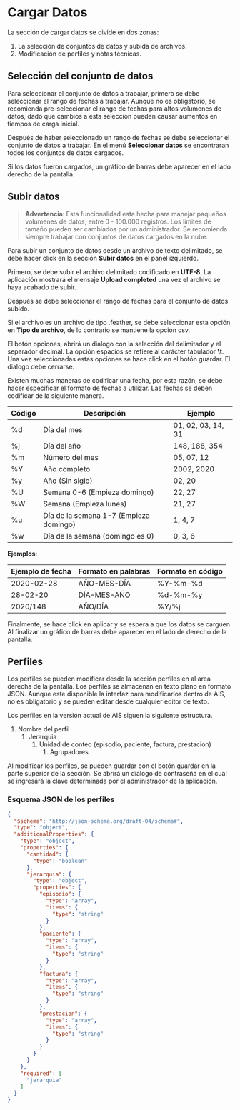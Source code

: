 # Cargar Datos

La sección de cargar datos se divide en dos zonas:

1. La selección de conjuntos de datos y subida de archivos.
2. Modificación de perfiles y notas técnicas.

## Selección del conjunto  de datos

Para seleccionar el conjunto de datos a trabajar, primero se debe seleccionar
el rango de fechas a trabajar. Aunque no es obligatorio, se recomienda
pre-seleccionar el rango de fechas para altos volumenes de datos, dado que
cambios a esta selección pueden causar aumentos en tiempos de carga inicial.

Después de haber seleccionado un rango de fechas se debe seleccionar el
conjunto de datos a trabajar. En el menú **Seleccionar datos** se encontraran
todos los conjuntos de datos cargados.

Si los datos fueron cargados, un gráfico de barras debe aparecer en el lado
derecho de la pantalla.

## Subir datos

> **Advertencia**: Esta funcionalidad esta hecha para manejar paqueños
> volumenes de datos, entre 0 - 100.000 registros. Los limites de tamaño
> pueden ser cambiados por un administrador. Se recomienda siempre trabajar
> con conjuntos de datos cargados en la nube.

Para subir un conjunto de datos desde un archivo de texto delimitado, se debe
hacer click en la sección **Subir datos** en el panel izquierdo.

Primero, se debe subir el archivo delimitado codificado en **UTF-8**. La
aplicación mostrará el mensaje **Upload completed** una vez el archivo se haya
acabado de subir.

Después se debe seleccionar el rango de fechas para el conjunto de datos
subido.

Si el archivo es un archivo de tipo .feather, se debe seleccionar esta opción
en **Tipo de archivo**, de lo contrario se mantiene la opción csv.

El botón opciones, abrirá un dialogo con la selección del delimitador y el
separador decimal. La opción espacios se refiere al carácter tabulador **\t**.
Una vez seleccionadas estas opciones se hace click en el botón guardar. El
dialogo debe cerrarse.

Existen muchas maneras de codificar una fecha, por esta razón, se debe hacer
especificar el formato de fechas a utilizar. Las fechas se deben codificar
de la siguiente manera.

| Código | Descripción                            | Ejemplo            |
|--------|----------------------------------------|--------------------|
| %d     | Día del mes                            | 01, 02, 03, 14, 31 |
| %j     | Día del año                            | 148, 188, 354      |
| %m     | Número del mes                         | 05, 07, 12         |
| %Y     | Año completo                           | 2002, 2020         |
| %y     | Año (Sin siglo)                        | 02, 20             |
| %U     | Semana 0-6 (Empieza domingo)           | 22, 27             |
| %W     | Semana (Empieza lunes)                 | 21, 27             |
| %u     | Día de la semana 1-7 (Empieza domingo) | 1, 4, 7            |
| %w     | Día de la semana (domingo es 0)        | 0, 3, 6            |

**Ejemplos**:

| Ejemplo de fecha | Formato en palabras | Formato en código |
|------------------|---------------------|-------------------|
| 2020-02-28       | AÑO-MES-DÍA         | %Y-%m-%d          |
| 28-02-20         | DÍA-MES-AÑO         | %d-%m-%y          |
| 2020/148         | AÑO/DÍA             | %Y/%j             |

Finalmente, se hace click en aplicar y se espera a que los datos se carguen.
Al finalizar un gráfico de barras debe aparecer en el lado de derecho de la
pantalla.

## Perfiles

Los perfiles se pueden modificar desde la sección perfiles en al area derecha
de la pantalla. Los perfiles se almacenan en texto plano en formato JSON.
Aunque este disponible la interfaz para modificarlos dentro de AIS, no es
obligatorio y se pueden editar desde cualquier editor de texto.

Los perfiles en la versión actual de AIS siguen la siguiente estructura.

1. Nombre del perfil
    1. Jerarquia
        1. Unidad de conteo (episodio, paciente, factura, prestacion)
            1. Agrupadores

Al modificar los perfiles, se pueden guardar con el botón guardar en la parte
superior de la sección. Se abrirá un dialogo de contraseña en el cual se
ingresará la clave determinada por el administrador de la aplicación.

### Esquema JSON de los perfiles

```json
{
  "$schema": "http://json-schema.org/draft-04/schema#",
  "type": "object",
  "additionalProperties": {
    "type": "object",
    "properties": {
      "cantidad": {
        "type": "boolean"
      },
      "jerarquia": {
        "type": "object",
        "properties": {
          "episodio": {
            "type": "array",
            "items": {
              "type": "string"
            }
          },
          "paciente": {
            "type": "array",
            "items": {
              "type": "string"
            }
          },
          "factura": {
            "type": "array",
            "items": {
              "type": "string"
            }
          },
          "prestacion": {
            "type": "array",
            "items": {
              "type": "string"
            }
          }
        }
      }
    },
    "required": [
      "jerarquia"
    ]
  }
}
```
